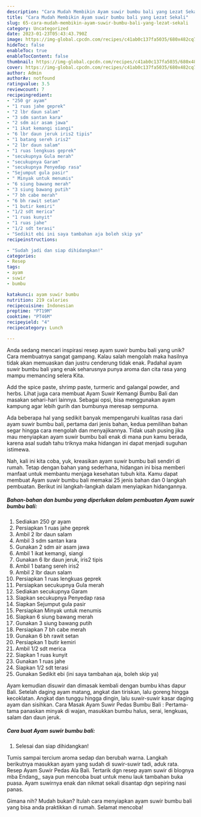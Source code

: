 ```yaml
---
description: "Cara Mudah Membikin Ayam suwir bumbu bali yang Lezat Sekali"
title: "Cara Mudah Membikin Ayam suwir bumbu bali yang Lezat Sekali"
slug: 65-cara-mudah-membikin-ayam-suwir-bumbu-bali-yang-lezat-sekali
category: Uncategorized
date: 2023-01-23T05:43:43.790Z
image: https://img-global.cpcdn.com/recipes/c41ab0c137fa5035/680x482cq70/ayam-suwir-bumbu-bali-foto-resep-utama.jpg
hideToc: false
enableToc: true
enableTocContent: false
thumbnail: https://img-global.cpcdn.com/recipes/c41ab0c137fa5035/680x482cq70/ayam-suwir-bumbu-bali-foto-resep-utama.jpg
cover: https://img-global.cpcdn.com/recipes/c41ab0c137fa5035/680x482cq70/ayam-suwir-bumbu-bali-foto-resep-utama.jpg
author: Admin
authorAv: notfound
ratingvalue: 3.5
reviewcount: 7
recipeingredient:
- "250 gr ayam"
- "1 ruas jahe geprek"
- "2 lbr daun salam"
- "3 sdm santan kara"
- "2 sdm air asam jawa"
- "1 ikat kemangi siangi"
- "6 lbr daun jeruk iris2 tipis"
- "1 batang sereh iris2"
- "2 lbr daun salam"
- "1 ruas lengkuas geprek"
- "secukupnya Gula merah"
- "secukupnya Garam"
- "secukupnya Penyedap rasa"
- "Sejumput gula pasir"
- " Minyak untuk menumis"
- "6 siung bawang merah"
- "3 siung bawang putih"
- "7 bh cabe merah"
- "6 bh rawit setan"
- "1 butir kemiri"
- "1/2 sdt merica"
- "1 ruas kunyit"
- "1 ruas jahe"
- "1/2 sdt terasi"
- "Sedikit ebi ini saya tambahan aja boleh skip ya"
recipeinstructions:

- "Sudah jadi dan siap dihidangkan!"
categories:
- Resep
tags:
- ayam
- suwir
- bumbu

katakunci: ayam suwir bumbu 
nutrition: 219 calories
recipecuisine: Indonesian
preptime: "PT19M"
cooktime: "PT46M"
recipeyield: "4"
recipecategory: Lunch

---
```





Anda sedang mencari inspirasi resep ayam suwir bumbu bali yang unik? Cara membuatnya sangat gampang. Kalau salah mengolah maka hasilnya tidak akan memuaskan dan justru cenderung tidak enak. Padahal ayam suwir bumbu bali yang enak seharusnya punya aroma dan cita rasa yang mampu memancing selera Kita.





Add the spice paste, shrimp paste, turmeric and galangal powder, and herbs. Lihat juga cara membuat Ayam Suwir Kemangi Bumbu Bali dan masakan sehari-hari lainnya. Sebagai opsi, bisa menggunakan ayam kampung agar lebih gurih dan bumbunya meresap sempurna.

Ada beberapa hal yang sedikit banyak mempengaruhi kualitas rasa dari ayam suwir bumbu bali, pertama dari jenis bahan, kedua pemilihan bahan segar hingga cara mengolah dan menyajikannya. Tidak usah pusing jika mau menyiapkan ayam suwir bumbu bali enak di mana pun kamu berada, karena asal sudah tahu triknya maka hidangan ini dapat menjadi suguhan istimewa.






Nah, kali ini kita coba, yuk, kreasikan ayam suwir bumbu bali sendiri di rumah. Tetap dengan bahan yang sederhana, hidangan ini bisa memberi manfaat untuk membantu menjaga kesehatan tubuh kita. Kamu dapat membuat Ayam suwir bumbu bali memakai 25 jenis bahan dan 0 langkah pembuatan. Berikut ini langkah-langkah dalam menyiapkan hidangannya.

<!--inarticleads1-->

##### Bahan-bahan dan bumbu yang diperlukan dalam pembuatan Ayam suwir bumbu bali:

1. Sediakan 250 gr ayam
1. Persiapkan 1 ruas jahe geprek
1. Ambil 2 lbr daun salam
1. Ambil 3 sdm santan kara
1. Gunakan 2 sdm air asam jawa
1. Ambil 1 ikat kemangi, siangi
1. Gunakan 6 lbr daun jeruk, iris2 tipis
1. Ambil 1 batang sereh iris2
1. Ambil 2 lbr daun salam
1. Persiapkan 1 ruas lengkuas geprek
1. Persiapkan secukupnya Gula merah
1. Sediakan secukupnya Garam
1. Siapkan secukupnya Penyedap rasa
1. Siapkan Sejumput gula pasir
1. Persiapkan  Minyak untuk menumis
1. Siapkan 6 siung bawang merah
1. Gunakan 3 siung bawang putih
1. Persiapkan 7 bh cabe merah
1. Gunakan 6 bh rawit setan
1. Persiapkan 1 butir kemiri
1. Ambil 1/2 sdt merica
1. Siapkan 1 ruas kunyit
1. Gunakan 1 ruas jahe
1. Siapkan 1/2 sdt terasi
1. Gunakan Sedikit ebi (ini saya tambahan aja, boleh skip ya)


Ayam kemudian disuwir dan dimasak kembali dengan bumbu khas dapur Bali. Setelah daging ayam matang, angkat dan tiriskan, lalu goreng hingga kecoklatan. Angkat dan tunggu hingga dingin, lalu suwir-suwir kasar daging ayam dan sisihkan. Cara Masak Ayam Suwir Pedas Bumbu Bali : Pertama-tama panaskan minyak di wajan, masukkan bumbu halus, serai, lengkuas, salam dan daun jeruk. 

<!--inarticleads2-->

##### Cara buat Ayam suwir bumbu bali:


1. Selesai dan siap dihidangkan!

Tumis sampai tercium aroma sedap dan berubah warna. Langkah berikutnya masukkan ayam yang sudah di suwir-suwir tadi, aduk rata. Resep Ayam Suwir Pedas Ala Bali. Tertarik dgn resep ayam suwir di blognya mba Endang,, saya pun mencoba buat untuk menu lauk tambahan buka puasa. Ayam suwirnya enak dan nikmat sekali disantap dgn sepiring nasi panas. 

Gimana nih? Mudah bukan? Itulah cara menyiapkan ayam suwir bumbu bali yang bisa anda praktikkan di rumah. Selamat mencoba!
